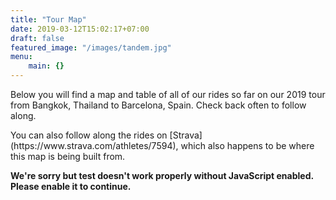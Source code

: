 ```yaml
---
title: "Tour Map"
date: 2019-03-12T15:02:17+07:00
draft: false
featured_image: "/images/tandem.jpg"
menu: 
    main: {}
---
```


<head>
  <link href=/css/app.d10eb106.css rel=preload as=style>
  <link href=/css/chunk-vendors.9ea72b65.css rel=preload as=style>
  <link href=/js/app.de8fd61f.js rel=preload as=script>
  <link href=/js/chunk-vendors.efc913f9.js rel=preload as=script>
  <link href=/css/chunk-vendors.9ea72b65.css rel=stylesheet>
  <link href=/css/app.d10eb106.css rel=stylesheet>
</head>
<p>Below you will find a map and table of all of our rides so far on our 2019 tour from Bangkok, Thailand to Barcelona,
  Spain. Check back often to follow along.</p>
<p>You can also follow along the rides on [Strava](https://www.strava.com/athletes/7594), which also happens to be
  where this map is being built from.</p><noscript><strong>We're sorry but test doesn't work properly without
    JavaScript enabled. Please enable it to continue.</strong></noscript>
<div id=app></div>
<script src=/js/chunk-vendors.efc913f9.js> </script> <script src=/js/app.de8fd61f.js> </script>
